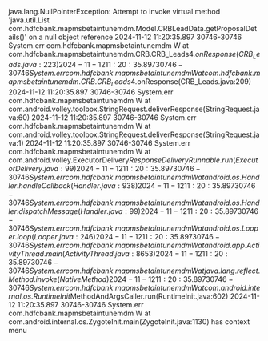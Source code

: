 java.lang.NullPointerException: Attempt to invoke virtual method 'java.util.List com.hdfcbank.mapmsbetaintunemdm.Model.CRBLeadData.getProposalDetails()' on a null object reference
2024-11-12 11:20:35.897 30746-30746 System.err              com.hdfcbank.mapmsbetaintunemdm      W  	at com.hdfcbank.mapmsbetaintunemdm.CRB.CRB_Leads$4.onResponse(CRB_Leads.java:223)
2024-11-12 11:20:35.897 30746-30746 System.err              com.hdfcbank.mapmsbetaintunemdm      W  	at com.hdfcbank.mapmsbetaintunemdm.CRB.CRB_Leads$4.onResponse(CRB_Leads.java:209)
2024-11-12 11:20:35.897 30746-30746 System.err              com.hdfcbank.mapmsbetaintunemdm      W  	at com.android.volley.toolbox.StringRequest.deliverResponse(StringRequest.java:60)
2024-11-12 11:20:35.897 30746-30746 System.err              com.hdfcbank.mapmsbetaintunemdm      W  	at com.android.volley.toolbox.StringRequest.deliverResponse(StringRequest.java:1)
2024-11-12 11:20:35.897 30746-30746 System.err              com.hdfcbank.mapmsbetaintunemdm      W  	at com.android.volley.ExecutorDelivery$ResponseDeliveryRunnable.run(ExecutorDelivery.java:99)
2024-11-12 11:20:35.897 30746-30746 System.err              com.hdfcbank.mapmsbetaintunemdm      W  	at android.os.Handler.handleCallback(Handler.java:938)
2024-11-12 11:20:35.897 30746-30746 System.err              com.hdfcbank.mapmsbetaintunemdm      W  	at android.os.Handler.dispatchMessage(Handler.java:99)
2024-11-12 11:20:35.897 30746-30746 System.err              com.hdfcbank.mapmsbetaintunemdm      W  	at android.os.Looper.loop(Looper.java:246)
2024-11-12 11:20:35.897 30746-30746 System.err              com.hdfcbank.mapmsbetaintunemdm      W  	at android.app.ActivityThread.main(ActivityThread.java:8653)
2024-11-12 11:20:35.897 30746-30746 System.err              com.hdfcbank.mapmsbetaintunemdm      W  	at java.lang.reflect.Method.invoke(Native Method)
2024-11-12 11:20:35.897 30746-30746 System.err              com.hdfcbank.mapmsbetaintunemdm      W  	at com.android.internal.os.RuntimeInit$MethodAndArgsCaller.run(RuntimeInit.java:602)
2024-11-12 11:20:35.897 30746-30746 System.err              com.hdfcbank.mapmsbetaintunemdm      W  	at com.android.internal.os.ZygoteInit.main(ZygoteInit.java:1130)
has context menu
